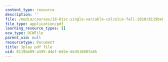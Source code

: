 ```yaml
---
content_type: resource
description: ''
file: /media/courses/18-01sc-single-variable-calculus-fall-2010/8119be09a195d4ef6d2ede351890fa85_z1FRDkxlmg8.pdf
file_type: application/pdf
learning_resource_types: []
ocw_type: OCWFile
parent_uid: null
resourcetype: Document
title: 3play pdf file
uid: 8119be09-a195-d4ef-6d2e-de351890fa85
---
```

